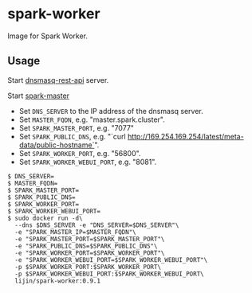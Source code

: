 spark-worker
============

Image for Spark Worker.

Usage
-----

Start [dnsmasq-rest-api](https://index.docker.io/u/lijin/dnsmasq-rest-api/) server.

Start [spark-master](../../spark-master)

* Set `DNS_SERVER` to the IP address of the dnsmasq server.
* Set `MASTER_FQDN`, e.g. "master.spark.cluster".
* Set `SPARK_MASTER_PORT`, e.g. "7077"
* Set `SPARK_PUBLIC_DNS`, e.g. "\`curl http://169.254.169.254/latest/meta-data/public-hostname`".
* Set `SPARK_WORKER_PORT`, e.g. "56800".
* Set `SPARK_WORKER_WEBUI_PORT`, e.g. "8081".

```Shell
$ DNS_SERVER=
$ MASTER_FQDN=
$ SPARK_MASTER_PORT=
$ SPARK_PUBLIC_DNS=
$ SPARK_WORKER_PORT=
$ SPARK_WORKER_WEBUI_PORT=
$ sudo docker run -d\
  --dns $DNS_SERVER -e "DNS_SERVER=$DNS_SERVER"\
  -e "SPARK_MASTER_IP=$MASTER_FQDN"\
  -e "SPARK_MASTER_PORT=$SPARK_MASTER_PORT"\
  -e "SPARK_PUBLIC_DNS=$SPARK_PUBLIC_DNS"\
  -e "SPARK_WORKER_PORT=$SPARK_WORKER_PORT"\
  -e "SPARK_WORKER_WEBUI_PORT=$SPARK_WORKER_WEBUI_PORT"\
  -p $SPARK_WORKER_PORT:$SPARK_WORKER_PORT\
  -p $SPARK_WORKER_WEBUI_PORT:$SPARK_WORKER_WEBUI_PORT\
  lijin/spark-worker:0.9.1
```